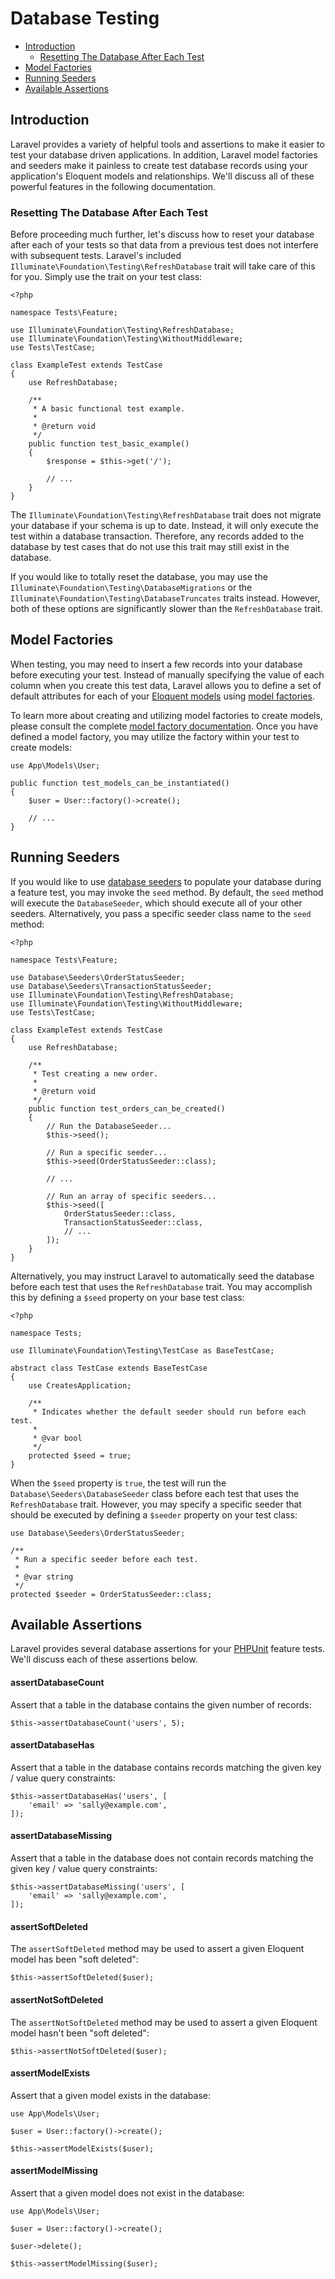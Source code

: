 # Database Testing

- [Introduction](#introduction)
    - [Resetting The Database After Each Test](#resetting-the-database-after-each-test)
- [Model Factories](#model-factories)
- [Running Seeders](#running-seeders)
- [Available Assertions](#available-assertions)

<a name="introduction"></a>
## Introduction

Laravel provides a variety of helpful tools and assertions to make it easier to test your database driven applications. In addition, Laravel model factories and seeders make it painless to create test database records using your application's Eloquent models and relationships. We'll discuss all of these powerful features in the following documentation.

<a name="resetting-the-database-after-each-test"></a>
### Resetting The Database After Each Test

Before proceeding much further, let's discuss how to reset your database after each of your tests so that data from a previous test does not interfere with subsequent tests. Laravel's included `Illuminate\Foundation\Testing\RefreshDatabase` trait will take care of this for you. Simply use the trait on your test class:

    <?php

    namespace Tests\Feature;

    use Illuminate\Foundation\Testing\RefreshDatabase;
    use Illuminate\Foundation\Testing\WithoutMiddleware;
    use Tests\TestCase;

    class ExampleTest extends TestCase
    {
        use RefreshDatabase;

        /**
         * A basic functional test example.
         *
         * @return void
         */
        public function test_basic_example()
        {
            $response = $this->get('/');

            // ...
        }
    }

The `Illuminate\Foundation\Testing\RefreshDatabase` trait does not migrate your database if your schema is up to date. Instead, it will only execute the test within a database transaction. Therefore, any records added to the database by test cases that do not use this trait may still exist in the database.

If you would like to totally reset the database, you may use the `Illuminate\Foundation\Testing\DatabaseMigrations` or the `Illuminate\Foundation\Testing\DatabaseTruncates` traits instead. However, both of these options are significantly slower than the `RefreshDatabase` trait.

<a name="model-factories"></a>
## Model Factories

When testing, you may need to insert a few records into your database before executing your test. Instead of manually specifying the value of each column when you create this test data, Laravel allows you to define a set of default attributes for each of your [Eloquent models](/docs/{{version}}/eloquent) using [model factories](/docs/{{version}}/eloquent-factories).

To learn more about creating and utilizing model factories to create models, please consult the complete [model factory documentation](/docs/{{version}}/eloquent-factories). Once you have defined a model factory, you may utilize the factory within your test to create models:

    use App\Models\User;

    public function test_models_can_be_instantiated()
    {
        $user = User::factory()->create();

        // ...
    }

<a name="running-seeders"></a>
## Running Seeders

If you would like to use [database seeders](/docs/{{version}}/seeding) to populate your database during a feature test, you may invoke the `seed` method. By default, the `seed` method will execute the `DatabaseSeeder`, which should execute all of your other seeders. Alternatively, you pass a specific seeder class name to the `seed` method:

    <?php

    namespace Tests\Feature;

    use Database\Seeders\OrderStatusSeeder;
    use Database\Seeders\TransactionStatusSeeder;
    use Illuminate\Foundation\Testing\RefreshDatabase;
    use Illuminate\Foundation\Testing\WithoutMiddleware;
    use Tests\TestCase;

    class ExampleTest extends TestCase
    {
        use RefreshDatabase;

        /**
         * Test creating a new order.
         *
         * @return void
         */
        public function test_orders_can_be_created()
        {
            // Run the DatabaseSeeder...
            $this->seed();

            // Run a specific seeder...
            $this->seed(OrderStatusSeeder::class);

            // ...

            // Run an array of specific seeders...
            $this->seed([
                OrderStatusSeeder::class,
                TransactionStatusSeeder::class,
                // ...
            ]);
        }
    }

Alternatively, you may instruct Laravel to automatically seed the database before each test that uses the `RefreshDatabase` trait. You may accomplish this by defining a `$seed` property on your base test class:

    <?php

    namespace Tests;

    use Illuminate\Foundation\Testing\TestCase as BaseTestCase;

    abstract class TestCase extends BaseTestCase
    {
        use CreatesApplication;

        /**
         * Indicates whether the default seeder should run before each test.
         *
         * @var bool
         */
        protected $seed = true;
    }

When the `$seed` property is `true`, the test will run the `Database\Seeders\DatabaseSeeder` class before each test that uses the `RefreshDatabase` trait. However, you may specify a specific seeder that should be executed by defining a `$seeder` property on your test class:

    use Database\Seeders\OrderStatusSeeder;

    /**
     * Run a specific seeder before each test.
     *
     * @var string
     */
    protected $seeder = OrderStatusSeeder::class;

<a name="available-assertions"></a>
## Available Assertions

Laravel provides several database assertions for your [PHPUnit](https://phpunit.de/) feature tests. We'll discuss each of these assertions below.

<a name="assert-database-count"></a>
#### assertDatabaseCount

Assert that a table in the database contains the given number of records:

    $this->assertDatabaseCount('users', 5);

<a name="assert-database-has"></a>
#### assertDatabaseHas

Assert that a table in the database contains records matching the given key / value query constraints:

    $this->assertDatabaseHas('users', [
        'email' => 'sally@example.com',
    ]);

<a name="assert-database-missing"></a>
#### assertDatabaseMissing

Assert that a table in the database does not contain records matching the given key / value query constraints:

    $this->assertDatabaseMissing('users', [
        'email' => 'sally@example.com',
    ]);

<a name="assert-deleted"></a>
#### assertSoftDeleted

The `assertSoftDeleted` method may be used to assert a given Eloquent model has been "soft deleted":

    $this->assertSoftDeleted($user);
    
<a name="assert-not-deleted"></a>
#### assertNotSoftDeleted

The `assertNotSoftDeleted` method may be used to assert a given Eloquent model hasn't been "soft deleted":

    $this->assertNotSoftDeleted($user);

<a name="assert-model-exists"></a>
#### assertModelExists

Assert that a given model exists in the database:

    use App\Models\User;

    $user = User::factory()->create();

    $this->assertModelExists($user);

<a name="assert-model-missing"></a>
#### assertModelMissing

Assert that a given model does not exist in the database:

    use App\Models\User;

    $user = User::factory()->create();

    $user->delete();

    $this->assertModelMissing($user);
